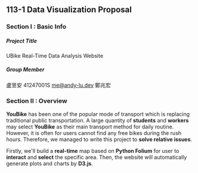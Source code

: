 ## 113-1 Data Visualization Proposal

### Section I : Basic Info

##### Project Title

UBike Real-Time Data Analysis Website

##### Group Member

盧昱安 41247001S [me@andy-lu.dev](me@andy-lu.dev) 
鄭兆宏 

### Section II : Overview

**YouBike** has been one of the popular mode of transport which is replacing traditional public transportation. A large quantity of **students** and **workers** may select **YouBike** as their main transport method for daily routine. However, it is often for users cannot find any free bikes during the rush hours. Therefore, we managed to write this project to **solve relative issues**.

Firstly, we'll build a **real-time** map based on **Python Folium** for user to **interact** and **select** the specific area. Then, the website will automatically generate plots and charts by **D3.js**.

